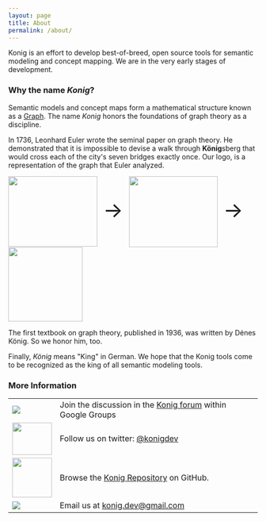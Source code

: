 ```yaml
---
layout: page
title: About
permalink: /about/
---
```


Konig is an effort to develop best-of-breed, open source tools for semantic modeling and concept mapping.  We are in the very
early stages of development.

### Why the name *Konig*?

Semantic models and concept maps form a mathematical structure known as a 
<a href="https://en.wikipedia.org/wiki/Graph_(discrete_mathematics)">Graph</a>.  The name *Konig* honors the
foundations of graph theory as a discipline.

In 1736, Leonhard Euler wrote the seminal paper on graph theory. He demonstrated that it is impossible to
 devise a walk through <b>K&#246;nig</b>sberg that would cross each of the city's seven bridges exactly once.  Our logo, is a representation of the 
 graph that Euler analyzed.

<p><span style="font-size: 300%;"><img src="https://upload.wikimedia.org/wikipedia/commons/5/5d/Konigsberg_bridges.png" width="180" height="142" style="vertical-align:middle"> &rarr; <img src="https://upload.wikimedia.org/wikipedia/commons/thumb/9/91/7_bridges.svg/179px-7_bridges.svg.png" width="179" height="143"  style="vertical-align:middle"> &rarr; <img src="https://konigio.github.io/images/konig-logo.png" width="150" height="150" style="vertical-align:middle"></span></p>

The first textbook on graph theory, published in 1936, was written by D&#233;nes K&#246;nig.  So we honor him, too.

Finally, *K&#246;nig* means "King" in German.  We hope that the Konig tools come to be recognized as the king of all semantic
modeling tools.

### More Information

<table class="middle-aligned-table">
  <tr>
    <td><img src="https://groups.google.com/forum/my-groups-color.png"></td>
    <td>
      Join the discussion in the 
      <a href="https://groups.google.com/forum/#!forum/konig-discussion">Konig forum</a>
      within Google Groups
    </td>
  </tr>
  <tr>
    <td><img src="https://g.twimg.com/Twitter_logo_blue.png" width="80" height="65"></td>
    <td>Follow us on twitter: <a href="https://twitter.com/konigdev">@konigdev</href>
  </tr>
  <tr>
    <td><img src="https://assets-cdn.github.com/images/modules/logos_page/GitHub-Mark.png" height="80" width="80">
    <td>Browse the <a href="https://github.com/konigio">Konig Repository</a> on GitHub.
  </tr>
  <tr>
    <td><img src="https://apps.google.com/img/home-gmail-icon.png"></td>
    <td>Email us at <a href="mailto:konig.dev@gmail.com">konig.dev@gmail.com</a>
    </td>
  </tr>
</table>



